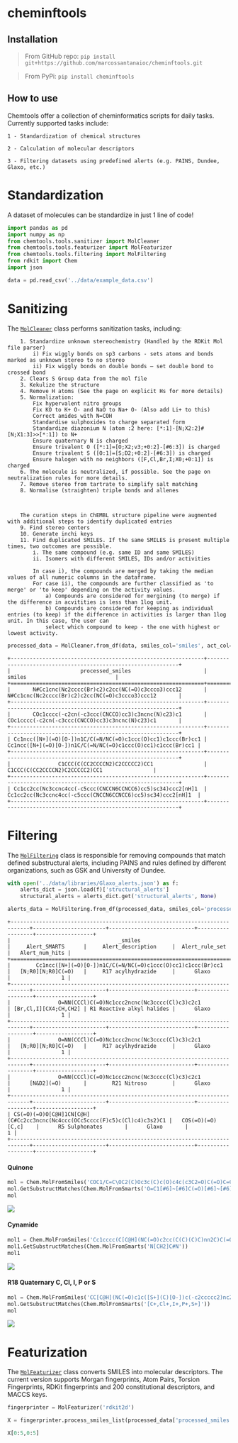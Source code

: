 cheminftools
================

## Installation

> From GitHub repo:
    ```pip install git+https://github.com/marcossantanaioc/cheminftools.git```

> From PyPi:
    ```pip install cheminftools```


<!-- WARNING: THIS FILE WAS AUTOGENERATED! DO NOT EDIT! -->

## How to use

Chemtools offer a collection of cheminformatics scripts for daily tasks.
Currently supported tasks include:

    1 - Standardization of chemical structures

    2 - Calculation of molecular descriptors

    3 - Filtering datasets using predefined alerts (e.g. PAINS, Dundee, Glaxo, etc.)

# Standardization

A dataset of molecules can be standardize in just 1 line of code!

``` python
import pandas as pd
import numpy as np
from chemtools.tools.sanitizer import MolCleaner
from chemtools.tools.featurizer import MolFeaturizer
from chemtools.tools.filtering import MolFiltering
from rdkit import Chem
import json
```

``` python
data = pd.read_csv('../data/example_data.csv')
```

# Sanitizing

The
[`MolCleaner`](https://marcossantanaioc.github.io/cheminftools/sanitizer.html#molcleaner)
class performs sanitization tasks, including:

        1. Standardize unknown stereochemistry (Handled by the RDKit Mol file parser)
            i) Fix wiggly bonds on sp3 carbons - sets atoms and bonds marked as unknown stereo to no stereo
            ii) Fix wiggly bonds on double bonds – set double bond to crossed bond
        2. Clears S Group data from the mol file
        3. Kekulize the structure
        4. Remove H atoms (See the page on explicit Hs for more details)
        5. Normalization:
            Fix hypervalent nitro groups
            Fix KO to K+ O- and NaO to Na+ O- (Also add Li+ to this)
            Correct amides with N=COH
            Standardise sulphoxides to charge separated form
            Standardize diazonium N (atom :2 here: [*:1]-[N;X2:2]#[N;X1:3]>>[*:1]) to N+
            Ensure quaternary N is charged
            Ensure trivalent O ([*:1]=[O;X2;v3;+0:2]-[#6:3]) is charged
            Ensure trivalent S ([O:1]=[S;D2;+0:2]-[#6:3]) is charged
            Ensure halogen with no neighbors ([F,Cl,Br,I;X0;+0:1]) is charged
        6. The molecule is neutralized, if possible. See the page on neutralization rules for more details.
        7. Remove stereo from tartrate to simplify salt matching
        8. Normalise (straighten) triple bonds and allenes
        
        
        
        The curation steps in ChEMBL structure pipeline were augmented with additional steps to identify duplicated entries
        9. Find stereo centers
        10. Generate inchi keys
        11. Find duplicated SMILES. If the same SMILES is present multiple times, two outcomes are possible.
            i. The same compound (e.g. same ID and same SMILES)
            ii. Isomers with different SMILES, IDs and/or activities
            
            In case i), the compounds are merged by taking the median values of all numeric columns in the dataframe. 
            For case ii), the compounds are further classified as 'to merge' or 'to keep' depending on the activity values.
                a) Compounds are considered for mergining (to merge) if the difference in acvitities is less than 1log unit.
                b) Compounds are considered for keeping as individual entries (to keep) if the difference in activities is larger than 1log unit. In this case, the user can
                select which compound to keep - the one with highest or lowest activity.

``` python
processed_data = MolCleaner.from_df(data, smiles_col='smiles', act_col='pIC50', id_col='molecule_chembl_id')
```

    +-------------------------------------------------------------+-------------------------------------------------------------+
    |                      processed_smiles                       |                           smiles                            |
    +=============================================================+=============================================================+
    |       N#Cc1cnc(Nc2cccc(Br)c2)c2cc(NC(=O)c3ccco3)ccc12       |       N#Cc1cnc(Nc2cccc(Br)c2)c2cc(NC(=O)c3ccco3)ccc12       |
    +-------------------------------------------------------------+-------------------------------------------------------------+
    |       COc1cccc(-c2cn(-c3ccc(CNCCO)cc3)c3ncnc(N)c23)c1       |       COc1cccc(-c2cn(-c3ccc(CNCCO)cc3)c3ncnc(N)c23)c1       |
    +-------------------------------------------------------------+-------------------------------------------------------------+
    | Cc1ncc([N+](=O)[O-])n1C/C(=N/NC(=O)c1ccc(O)cc1)c1ccc(Br)cc1 | Cc1ncc([N+](=O)[O-])n1C/C(=N/NC(=O)c1ccc(O)cc1)c1ccc(Br)cc1 |
    +-------------------------------------------------------------+-------------------------------------------------------------+
    |               C1CCC(C(CC2CCCCN2)C2CCCCC2)CC1                |               C1CCC(C(CC2CCCCN2)C2CCCCC2)CC1                |
    +-------------------------------------------------------------+-------------------------------------------------------------+
    | Cc1cc2cc(Nc3ccnc4cc(-c5ccc(CNCCN6CCNCC6)cc5)sc34)ccc2[nH]1  | Cc1cc2cc(Nc3ccnc4cc(-c5ccc(CNCCN6CCNCC6)cc5)sc34)ccc2[nH]1  |
    +-------------------------------------------------------------+-------------------------------------------------------------+

# Filtering

The
[`MolFiltering`](https://marcossantanaioc.github.io/chemtools/filtering.html#molfiltering)
class is responsible for removing compounds that match defined
substructural alerts, including PAINS and rules defined by different
organizations, such as GSK and University of Dundee.

``` python
with open('../data/libraries/Glaxo_alerts.json') as f:
    alerts_dict = json.load(f)['structural_alerts']
    structural_alerts = alerts_dict.get('structural_alerts', None)
```

``` python
alerts_data = MolFiltering.from_df(processed_data, smiles_col='processed_smiles', alerts_dict=alerts_dict)
```

    +----------------------------------------------------------------------------+-----------------------+---------------------------+------------------+------------------+
    |                                  _smiles                                   |     Alert_SMARTS      |     Alert_description     |  Alert_rule_set  |   Alert_num_hits |
    +============================================================================+=======================+===========================+==================+==================+
    |        Cc1ncc([N+](=O)[O-])n1C/C(=N/NC(=O)c1ccc(O)cc1)c1ccc(Br)cc1         |   [N;R0][N;R0]C(=O)   |     R17 acylhydrazide     |      Glaxo       |                1 |
    +----------------------------------------------------------------------------+-----------------------+---------------------------+------------------+------------------+
    |               O=NN(CCCl)C(=O)Nc1ccc2ncnc(Nc3cccc(Cl)c3)c2c1                | [Br,Cl,I][CX4;CH,CH2] | R1 Reactive alkyl halides |      Glaxo       |                1 |
    +----------------------------------------------------------------------------+-----------------------+---------------------------+------------------+------------------+
    |               O=NN(CCCl)C(=O)Nc1ccc2ncnc(Nc3cccc(Cl)c3)c2c1                |   [N;R0][N;R0]C(=O)   |     R17 acylhydrazide     |      Glaxo       |                1 |
    +----------------------------------------------------------------------------+-----------------------+---------------------------+------------------+------------------+
    |               O=NN(CCCl)C(=O)Nc1ccc2ncnc(Nc3cccc(Cl)c3)c2c1                |      [N&D2](=O)       |        R21 Nitroso        |      Glaxo       |                1 |
    +----------------------------------------------------------------------------+-----------------------+---------------------------+------------------+------------------+
    | CS(=O)(=O)O[C@H]1CN[C@H](C#Cc2cc3ncnc(Nc4ccc(OCc5cccc(F)c5)c(Cl)c4)c3s2)C1 |   COS(=O)(=O)[C,c]    |      R5 Sulphonates       |      Glaxo       |                1 |
    +----------------------------------------------------------------------------+-----------------------+---------------------------+------------------+------------------+

#### Quinone

``` python
mol = Chem.MolFromSmiles('COC1/C=C\OC2(C)Oc3c(C)c(O)c4c(c3C2=O)C(=O)C=C(NC(=O)/C(C)=C\C=C/C(C)C(O)C(C)C(O)C(C)C(OC(C)=O)C1C)C4=O')
mol.GetSubstructMatches(Chem.MolFromSmarts('O=C1[#6]~[#6]C(=O)[#6]~[#6]1'))
mol
```

![](index_files/figure-commonmark/cell-10-output-1.png)

#### Cynamide

``` python
mol1 = Chem.MolFromSmiles('Cc1cccc(C[C@H](NC(=O)c2cc(C(C)(C)C)nn2C)C(=O)NCC#N)c1')
mol1.GetSubstructMatches(Chem.MolFromSmarts('N[CH2]C#N'))
mol1
```

![](index_files/figure-commonmark/cell-11-output-1.png)

#### R18 Quaternary C, Cl, I, P or S

``` python
mol = Chem.MolFromSmiles('CC[C@H](NC(=O)c1c([S+](C)[O-])c(-c2ccccc2)nc2ccccc12)c1ccccc1')
mol.GetSubstructMatches(Chem.MolFromSmarts('[C+,Cl+,I+,P+,S+]'))
mol
```

![](index_files/figure-commonmark/cell-12-output-1.png)

# Featurization

The
[`MolFeaturizer`](https://marcossantanaioc.github.io/chemtools/featurizer.html#molfeaturizer)
class converts SMILES into molecular descriptors. The current version
supports Morgan fingerprints, Atom Pairs, Torsion Fingerprints, RDKit
fingerprints and 200 constitutional descriptors, and MACCS keys.

``` python
fingerprinter = MolFeaturizer('rdkit2d')
```

``` python
X = fingerprinter.process_smiles_list(processed_data['processed_smiles'].values)
```

``` python
X[0:5,0:5]
```
